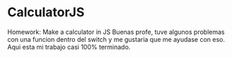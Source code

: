 # CalculatorJS
Homework: Make a calculator in JS
Buenas profe, tuve algunos problemas con una funcion dentro del switch y me gustaria que me ayudase con eso.
Aqui esta mi trabajo casi 100% terminado.
